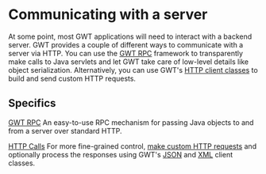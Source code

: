 # Communicating with a server #

At some point, most GWT applications will need to interact with a backend server.  GWT provides a couple of different ways to communicate with a server via HTTP.  You can use the [GWT RPC](DevGuideRemoteProcedureCalls.md) framework to transparently make calls to Java servlets and let GWT take care of low-level details like object serialization.  Alternatively, you can use GWT's  [HTTP client classes](http://google-web-toolkit.googlecode.com/svn/javadoc/1.5/com/google/gwt/http/client/package-summary.html) to build and send custom HTTP requests.

## Specifics ##

[GWT RPC](DevGuideRemoteProcedureCalls.md)
An easy-to-use RPC mechanism for passing Java objects to and from a server over standard HTTP.

[HTTP Calls](DevGuideHttp.md)
For more fine-grained control, [make custom HTTP requests](DevGuideHttpRequests.md) and optionally process the responses using GWT's [JSON](DevGuideJSON.md) and [XML](DevGuideXML.md) client classes.
